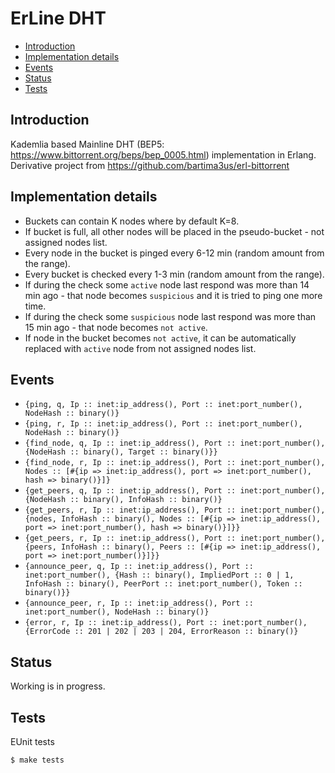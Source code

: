 ErLine DHT
=====

- [Introduction](#introduction)
- [Implementation details](#implementation_details)
- [Events](#events)
- [Status](#status)
- [Tests](#tests)

## <a name="introduction">Introduction</a> ##

Kademlia based Mainline DHT (BEP5: https://www.bittorrent.org/beps/bep_0005.html) implementation in Erlang.<br/>
Derivative project from https://github.com/bartima3us/erl-bittorrent

## <a name="implementation_details">Implementation details</a> ##

* Buckets can contain K nodes where by default K=8.
* If bucket is full, all other nodes will be placed in the pseudo-bucket - not assigned nodes list.
* Every node in the bucket is pinged every 6-12 min (random amount from the range).
* Every bucket is checked every 1-3 min (random amount from the range).
* If during the check some `active` node last respond was more than 14 min ago - that node becomes `suspicious` and it is tried to ping one more time.
* If during the check some `suspicious` node last respond was more than 15 min ago - that node becomes `not active`.
* If node in the bucket becomes `not active`, it can be automatically replaced with `active` node from not assigned nodes list.

## <a name="events">Events</a> ##

* ```{ping, q, Ip :: inet:ip_address(), Port :: inet:port_number(), NodeHash :: binary()}```
* ```{ping, r, Ip :: inet:ip_address(), Port :: inet:port_number(), NodeHash :: binary()}```
* ```{find_node, q, Ip :: inet:ip_address(), Port :: inet:port_number(), {NodeHash :: binary(), Target :: binary()}}```
* ```{find_node, r, Ip :: inet:ip_address(), Port :: inet:port_number(), Nodes :: [#{ip => inet:ip_address(), port => inet:port_number(), hash => binary()}]}```
* ```{get_peers, q, Ip :: inet:ip_address(), Port :: inet:port_number(), {NodeHash :: binary(), InfoHash :: binary()}```
* ```{get_peers, r, Ip :: inet:ip_address(), Port :: inet:port_number(), {nodes, InfoHash :: binary(), Nodes :: [#{ip => inet:ip_address(), port => inet:port_number(), hash => binary()}]}}```
* ```{get_peers, r, Ip :: inet:ip_address(), Port :: inet:port_number(), {peers, InfoHash :: binary(), Peers :: [#{ip => inet:ip_address(), port => inet:port_number()}]}}```
* ```{announce_peer, q, Ip :: inet:ip_address(), Port :: inet:port_number(), {Hash :: binary(), ImpliedPort :: 0 | 1, InfoHash :: binary(), PeerPort :: inet:port_number(), Token :: binary()}}```
* ```{announce_peer, r, Ip :: inet:ip_address(), Port :: inet:port_number(), NodeHash :: binary()}```
* ```{error, r, Ip :: inet:ip_address(), Port :: inet:port_number(), {ErrorCode :: 201 | 202 | 203 | 204, ErrorReason :: binary()}```

## <a name="status">Status</a> ##

Working is in progress.

## <a name="tests">Tests</a> ##

EUnit tests
```
$ make tests
```